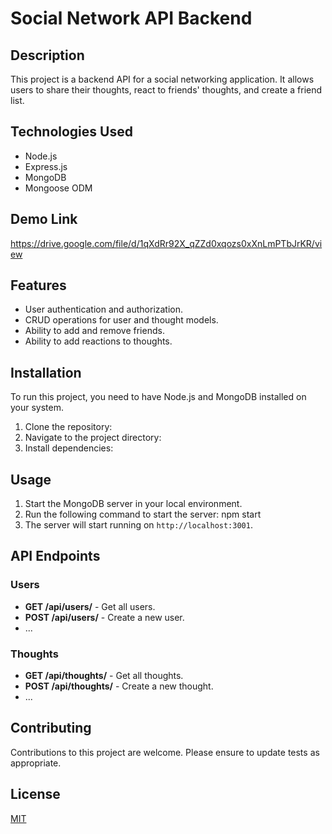 # Social Network API Backend

## Description

This project is a backend API for a social networking application. It allows users to share their thoughts, react to friends' thoughts, and create a friend list.

## Technologies Used

- Node.js
- Express.js
- MongoDB
- Mongoose ODM

## Demo Link
https://drive.google.com/file/d/1qXdRr92X_qZZd0xqozs0xXnLmPTbJrKR/view

## Features

- User authentication and authorization.
- CRUD operations for user and thought models.
- Ability to add and remove friends.
- Ability to add reactions to thoughts.

## Installation

To run this project, you need to have Node.js and MongoDB installed on your system.

1. Clone the repository:
2. Navigate to the project directory:
3. Install dependencies:


## Usage

1. Start the MongoDB server in your local environment.
2. Run the following command to start the server: npm start
3. The server will start running on `http://localhost:3001`.

## API Endpoints

### Users

- **GET /api/users/** - Get all users.
- **POST /api/users/** - Create a new user.
- ...

### Thoughts

- **GET /api/thoughts/** - Get all thoughts.
- **POST /api/thoughts/** - Create a new thought.
- ...

## Contributing

Contributions to this project are welcome. Please ensure to update tests as appropriate.

## License

[MIT](https://choosealicense.com/licenses/mit/)
